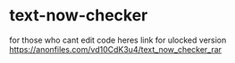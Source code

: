 # text-now-checker
for those who cant edit code
heres link for ulocked version
https://anonfiles.com/vd10CdK3u4/text_now_checker_rar

